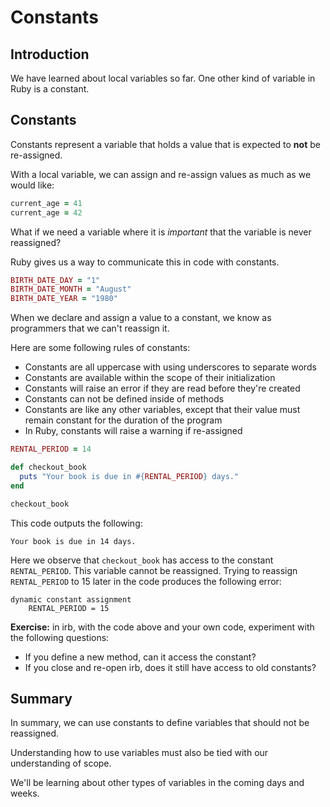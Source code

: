 # Constants

## Introduction

We have learned about local variables so far. One other kind of variable in Ruby is a constant.

## Constants

Constants represent a variable that holds a value that is expected to **not** be re-assigned.

With a local variable, we can assign and re-assign values as much as we would like:

```ruby
current_age = 41
current_age = 42
```

What if we need a variable where it is _important_ that the variable is never reassigned?

Ruby gives us a way to communicate this in code with constants.

```ruby
BIRTH_DATE_DAY = "1"
BIRTH_DATE_MONTH = "August"
BIRTH_DATE_YEAR = "1980"
```

When we declare and assign a value to a constant, we know as programmers that we can't reassign it.

Here are some following rules of constants:
- Constants are all uppercase with using underscores to separate words
- Constants are available within the scope of their initialization
- Constants will raise an error if they are read before they're created
- Constants can not be defined inside of methods
- Constants are like any other variables, except that their value must remain constant for the duration of the program
- In Ruby, constants will raise a warning if re-assigned

```ruby
RENTAL_PERIOD = 14

def checkout_book
  puts "Your book is due in #{RENTAL_PERIOD} days."
end

checkout_book
```

This code outputs the following:
```
Your book is due in 14 days.
```

Here we observe that `checkout_book` has access to the constant `RENTAL_PERIOD`. This variable cannot be reassigned. Trying to reassign `RENTAL_PERIOD` to 15 later in the code produces the following error:

```
dynamic constant assignment
    RENTAL_PERIOD = 15
```

**Exercise:** in irb, with the code above and your own code, experiment with the following questions:

- If you define a new method, can it access the constant?
- If you close and re-open irb, does it still have access to old constants?

## Summary

In summary, we can use constants to define variables that should not be reassigned.

Understanding how to use variables must also be tied with our understanding of scope.

We'll be learning about other types of variables in the coming days and weeks.